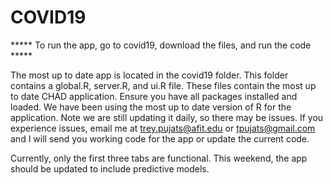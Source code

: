 # COVID19

***** To run the app, go to covid19, download the files, and run the code *****

The most up to date app is located in the covid19 folder. This folder contains a global.R, server.R, and ui.R file. 
These files contain the most up to date CHAD application. Ensure you have all packages installed and loaded.
We have been using the most up to date version of R for the application. Note we are still updating it daily, so there may be issues. 
If you experience issues, email me at trey.pujats@afit.edu or tpujats@gmail.com and I will send you working code for the app or update the current code.


Currently, only the first three tabs are functional. This weekend, the app should be updated to include predictive models.
